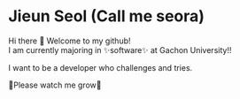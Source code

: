 # Jieun Seol (Call me seora)
Hi there 👋 Welcome to my github!  
I am currently majoring in ✨software✨ at Gachon University!!  
  
I want to be a developer who challenges and tries.  
  
🌱Please watch me grow🌱

<!--
**Seoljingni/Seoljingni** is a ✨ _special_ ✨ repository because its `README.md` (this file) appears on your GitHub profile.

Here are some ideas to get you started:

- 🔭 I’m currently working on ...
- 🌱 I’m currently learning ...
- 👯 I’m looking to collaborate on ...
- 🤔 I’m looking for help with ...
- 💬 Ask me about ...
- 📫 How to reach me: ...
- 😄 Pronouns: ...
- ⚡ Fun fact: ...
-->
